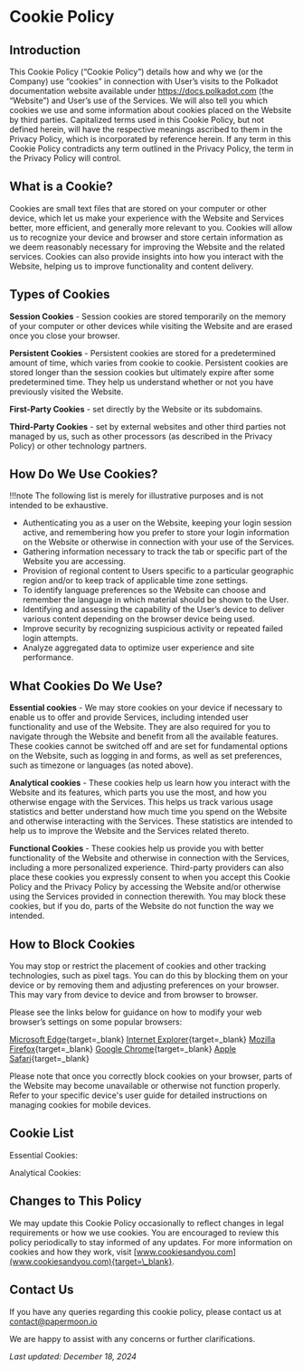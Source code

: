 # Cookie Policy

## Introduction

This Cookie Policy (“Cookie Policy”) details how and why we (or the Company) use “cookies” in connection with User’s visits to the Polkadot documentation website available under https://docs.polkadot.com (the “Website”) and User’s use of the Services. We will also tell you which cookies we use and some information about cookies placed on the Website by third parties. Capitalized terms used in this Cookie Policy, but not defined herein, will have the respective meanings ascribed to them in the Privacy Policy, which is incorporated by reference herein. If any term in this Cookie Policy contradicts any term outlined in the Privacy Policy, the term in the Privacy Policy will control.

## What is a Cookie?

Cookies are small text files that are stored on your computer or other device, which let us make your experience with the Website and Services better, more efficient, and generally more relevant to you. Cookies will allow us to recognize your device and browser and store certain information as we deem reasonably necessary for improving the Website and the related services. Cookies can also provide insights into how you interact with the Website, helping us to improve functionality and content delivery.

## Types of Cookies

**Session Cookies** - Session cookies are stored temporarily on the memory of your computer or other devices while visiting the Website and are erased once you close your browser.

**Persistent Cookies** - Persistent cookies are stored for a predetermined amount of time, which varies from cookie to cookie. Persistent cookies are stored longer than the session cookies but ultimately expire after some predetermined time. They help us understand whether or not you have previously visited the Website.

**First-Party Cookies** - set directly by the Website or its subdomains.

**Third-Party Cookies** - set by external websites and other third parties not managed by us, such as other processors (as described in the Privacy Policy) or other technology partners.

## How Do We Use Cookies?

!!!note
    The following list is merely for illustrative purposes and is not intended to be exhaustive.

- Authenticating you as a user on the Website, keeping your login session active, and remembering how you prefer to store your login information on the Website or otherwise in connection with your use of the Services.
- Gathering information necessary to track the tab or specific part of the Website you are accessing.
- Provision of regional content to Users specific to a particular geographic region and/or to keep track of applicable time zone settings.
- To identify language preferences so the Website can choose and remember the language in which material should be shown to the User.
- Identifying and assessing the capability of the User’s device to deliver various content depending on the browser device being used.
- Improve security by recognizing suspicious activity or repeated failed login attempts.
- Analyze aggregated data to optimize user experience and site performance.

## What Cookies Do We Use?

**Essential cookies** - We may store cookies on your device if necessary to enable us to offer and provide Services, including intended user functionality and use of the Website. They are also required for you to navigate through the Website and benefit from all the available features. These cookies cannot be switched off and are set for fundamental options on the Website, such as logging in and forms, as well as set preferences, such as timezone or languages (as noted above).

**Analytical cookies** - These cookies help us learn how you interact with the Website and its features, which parts you use the most, and how you otherwise engage with the Services. This helps us track various usage statistics and better understand how much time you spend on the Website and otherwise interacting with the Services. These statistics are intended to help us to improve the Website and the Services related thereto.

**Functional Cookies** - These cookies help us provide you with better functionality of the Website and otherwise in connection with the Services, including a more personalized experience. Third-party providers can also place these cookies you expressly consent to when you accept this Cookie Policy and the Privacy Policy by accessing the Website and/or otherwise using the Services provided in connection therewith. You may block these cookies, but if you do, parts of the Website do not function the way we intended.

## How to Block Cookies

You may stop or restrict the placement of cookies and other tracking technologies, such as pixel tags. You can do this by blocking them on your device or by removing them and adjusting preferences on your browser. This may vary from device to device and from browser to browser.

Please see the links below for guidance on how to modify your web browser’s settings on some popular browsers:

[Microsoft Edge](https://allaboutcookies.org/how-to-clear-cookies-microsoft-edge){target=\_blank}
[Internet Explorer](https://allaboutcookies.org/how-to-clear-cookies-microsoft-edge){target=\_blank}
[Mozilla Firefox](https://allaboutcookies.org/how-to-clear-cookies-firefox){target=\_blank}
[Google Chrome](https://allaboutcookies.org/how-to-clear-cookies-chrome){target=\_blank}
[Apple Safari](https://allaboutcookies.org/how-to-clear-cookies-safari){target=\_blank}

Please note that once you correctly block cookies on your browser, parts of the Website may become unavailable or otherwise not function properly. Refer to your specific device's user guide for detailed instructions on managing cookies for mobile devices.

## Cookie List

Essential Cookies:


Analytical Cookies:


## Changes to This Policy

We may update this Cookie Policy occasionally to reflect changes in legal requirements or how we use cookies. You are encouraged to review this policy periodically to stay informed of any updates. For more information on cookies and how they work, visit [www.cookiesandyou.com](www.cookiesandyou.com){target=\_blank}.

## Contact Us

If you have any queries regarding this cookie policy, please contact us at contact@papermoon.io

We are happy to assist with any concerns or further clarifications.

_Last updated: December 18, 2024_
